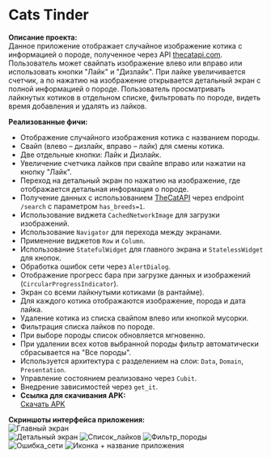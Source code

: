 # Cats Tinder

**Описание проекта:**  
Данное приложение отображает случайное изображение котика с информацией о породе, полученное через API [thecatapi.com](https://thecatapi.com). Пользователь может свайпать изображение влево или вправо или использовать кнопки "Лайк" и "Дизлайк". При лайке увеличивается счетчик, а по нажатию на изображение открывается детальный экран с полной информацией о породе. Пользователь просматривать лайкнутых котиков в отдельном списке, фильтровать по породе, видеть время добавления и удалять из лайков.


**Реализованные фичи:**
- Отображение случайного изображения котика с названием породы.
- Свайп (влево – дизлайк, вправо – лайк) для смены котика.
- Две отдельные кнопки: Лайк и Дизлайк.
- Увеличение счетчика лайков при свайпе вправо или нажатии на кнопку "Лайк".
- Переход на детальный экран по нажатию на изображение, где отображается детальная информация о породе.
- Получение данных с использованием [TheCatAPI](https://thecatapi.com) через endpoint `/search` с параметром `has_breeds=1`.
- Использование виджета `CachedNetworkImage` для загрузки изображений.
- Использование `Navigator` для перехода между экранами.
- Применение виджетов `Row` и `Column`.
- Использование `StatefulWidget` для главного экрана и `StatelessWidget` для кнопок.
- Обработка ошибок сети через `AlertDialog`.
- Отображение прогресс бара при загрузке данных и изображений (`CircularProgressIndicator`).
- Экран со всеми лайкнутыми котиками (в рантайме).
- Для каждого котика отображаются изображение, порода и дата лайка.
- Удаление котика из списка свайпом влево или кнопкой мусорки.
- Фильтрация списка лайков по породе.
- При выборе породы список обновляется мгновенно.
- При удалении всех котов выбранной породы фильтр автоматически сбрасывается на "Все породы".
- Используется архитектура с разделением на слои: `Data`, `Domain`, `Presentation`.
- Управление состоянием реализовано через `Cubit`.
- Внедрение зависимостей через `get_it`.
- **Ссылка для скачивания APK:**  
[Скачать APK](app-release_true.apk) 

**Скриншоты интерфейса приложения:**  
![Главный экран](assets/screenshot_main.png)  
![Детальный экран](assets/screenshot_detail.png)
![Список_лайков](assets/screenshot_liked_list.png)
![Фильтр_породы](assets/screenshot_filter.png)
![Ошибка_сети](assets/screenshot_error_network.png)
![Иконка + название приложения](assets/ic.jpg)
